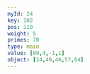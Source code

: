 ```yaml
---
myId: 24
key: 102
pos: 110
weight: 5
primes: 70
type: main
value: [89,4,-1,1]
object: [34,40,46,57,64]
---
```

